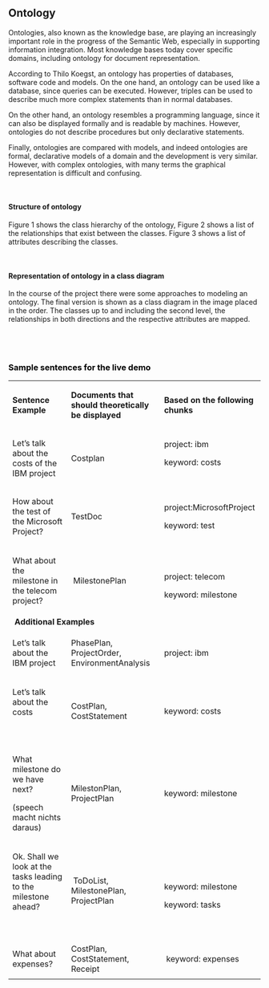 <h2>Ontology</h2>
<p>Ontologies, also known as the knowledge base, are playing an increasingly important role in the progress of the Semantic Web, especially in supporting information integration. Most knowledge bases today cover specific domains, including ontology for document representation.</p>
<p>According to Thilo Koegst, an ontology has properties of databases, software code and models. On the one hand, an ontology can be used like a database, since queries can be executed. However, triples can be used to describe much more complex statements than in normal databases.</p>
<p>On the other hand, an ontology resembles a programming language, since it can also be displayed formally and is readable by machines. However, ontologies do not describe procedures but only declarative statements.</p>
<p>Finally, ontologies are compared with models, and indeed ontologies are formal, declarative models of a domain and the development is very similar. However, with complex ontologies, with many terms the graphical representation is difficult and confusing.</p>
<p>&nbsp;</p>
<h4>Structure of ontology</h4>
<p>Figure 1 shows the class hierarchy of the ontology, Figure 2 shows a list of the relationships that exist between the classes. Figure 3 shows a list of attributes describing the classes.</p>
<p>&nbsp;</p>
<h4>Representation of ontology in a class diagram</h4>
<p>In the course of the project there were some approaches to modeling an ontology. The final version is shown as a class diagram in the image placed in the order. The classes up to and including the second level, the relationships in both directions and the respective attributes are mapped.</p>

<h2 style="color: #2e6c80;">&nbsp;</h2>
<h3 style="color: #2e6c80;"><span style="color: #000000;">Sample sentences for the live demo </span></h3>
<table>
<tbody>
<tr>
<td>
<p><strong>Sentence Example</strong></p>
</td>
<td>
<p><strong>Documents that should theoretically be displayed </strong></p>
</td>
<td>
<p><strong>Based on the following chunks</strong></p>
</td>
</tr>
<tr>
<td><span style="font-weight: 400;">Let&rsquo;s talk about the costs of the IBM project</span></td>
<td><span style="font-weight: 400;">Costplan</span></td>
<td>
<p><span style="font-weight: 400;">project: ibm </span></p>
<p><span style="font-weight: 400;">keyword: costs</span></p>
<strong><br /></strong></td>
</tr>
<tr>
<td>
<p dir="ltr">How about the test of the Microsoft Project?</p>
</td>
<td>TestDoc</td>
<td>
<p dir="ltr">project:MicrosoftProject</p>
<p dir="ltr">keyword: test</p>
</td>
</tr>
<tr>
<td>
<p dir="ltr">What about the milestone in the telecom project?</p>
</td>
<td>&nbsp;MilestonePlan</td>
<td>&nbsp;
<p dir="ltr">project: telecom</p>
<p dir="ltr">keyword: milestone</p>
</td>
</tr>
<tr>
<td colspan="2"><strong>&nbsp;Additional Examples</strong>&nbsp;</td>
<td>&nbsp;</td>
</tr>
<tr>
<td>
<p dir="ltr">Let&rsquo;s talk about the IBM project</p>
</td>
<td>PhasePlan, ProjectOrder, EnvironmentAnalysis</td>
<td>project: ibm</td>
</tr>
<tr>
<td>
<p dir="ltr">Let&rsquo;s talk about the costs&nbsp;</p>
<p dir="ltr">&nbsp;</p>
</td>
<td>CostPlan, CostStatement&nbsp;</td>
<td>keyword: costs&nbsp;</td>
</tr>
<tr>
<td>
<p dir="ltr">What milestone do we have next?</p>
<p dir="ltr">(speech macht nichts daraus)</p>
</td>
<td>MilestonPlan, ProjectPlan&nbsp;</td>
<td>keyword: milestone&nbsp;</td>
</tr>
<tr>
<td>
<p dir="ltr">Ok. Shall we look at the tasks leading to the milestone ahead?</p>
<p dir="ltr">&nbsp;</p>
</td>
<td>&nbsp;ToDoList, MilestonePlan, ProjectPlan</td>
<td>&nbsp;
<p dir="ltr">keyword: milestone</p>
<p dir="ltr">keyword: tasks</p>
</td>
</tr>
<tr>
<td>
<p dir="ltr">What about expenses?</p>
</td>
<td>CostPlan, CostStatement, Receipt&nbsp;</td>
<td>&nbsp;keyword: expenses</td>
</tr>
</tbody>
</table>
<p>&nbsp;</p>
<p>&nbsp;</p>
<p><strong>&nbsp;</strong></p>
